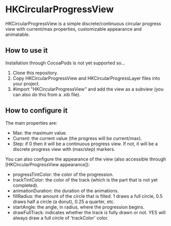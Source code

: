 HKCircularProgressView
======================

HKCircularProgressView is a simple discrete/continuous circular progress view with current/max properties, customizable appearance and animatable.

How to use it
-------------

Installation through CocoaPods is not yet supported so...

1. Clone this repository.
2. Copy HKCircularProgressView and HKCircularProgressLayer files into your project.
3. #import "HKCircularProgressView" and add the view as a subview (you can also do this from a .xib file).

How to configure it
-------------------

The main properties are:

* Max: the maximum value.
* Current: the current value (the progress will be current/max).
* Step: if 0 then it will be a continuous progress view. If not, it will be a discrete progress view with (max/step) markers.

You can also configure the appearance of the view (also accessible through [HKCircularProgressView appearance]):

* progressTintColor: the color of the progression.
* trackTintColor: the color of the track (which is the part that is not yet completed).
* animationDuration: the duration of the animations.
* fillRadius: the amount of the circle that is filled. 1 draws a full circle, 0.5 draws half a circle (a donut), 0.25 a quarter, etc.
* startAngle: the angle, in radius, where the progression begins.
* drawFullTrack: indicates whether the track is fully drawn or not. YES will always draw a full circle of 'trackColor' color.
